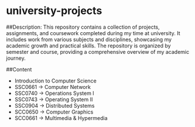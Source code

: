 # university-projects

##Description:
This repository contains a collection of projects, assignments, and coursework completed during my time at university. It includes work from various subjects and disciplines, showcasing my academic growth and practical skills. The repository is organized by semester and course, providing a comprehensive overview of my academic journey.

##Content
- Introduction to Computer Science
- SSC0661 -> Computer Network
- SSC0740 -> Operations System I
- SSC0743 -> Operating System II
- SSC0904 -> Distributed Systems
- SCC0650 -> Computer Graphics
- SCC0661 -> Multimedia & Hypermedia